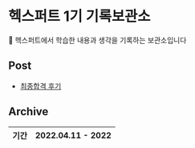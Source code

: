# 헥스퍼트 1기 기록보관소

🌹 헥스퍼트에서 학습한 내용과 생각을 기록하는 보관소입니다

## Post

- [최종합격 후기](https://github.com/Jinuk93/HecSpurt/blob/master/Post/Before%20start%2C.md)

## Archive

|기간|2022.04.11 - 2022|
|---|---|
